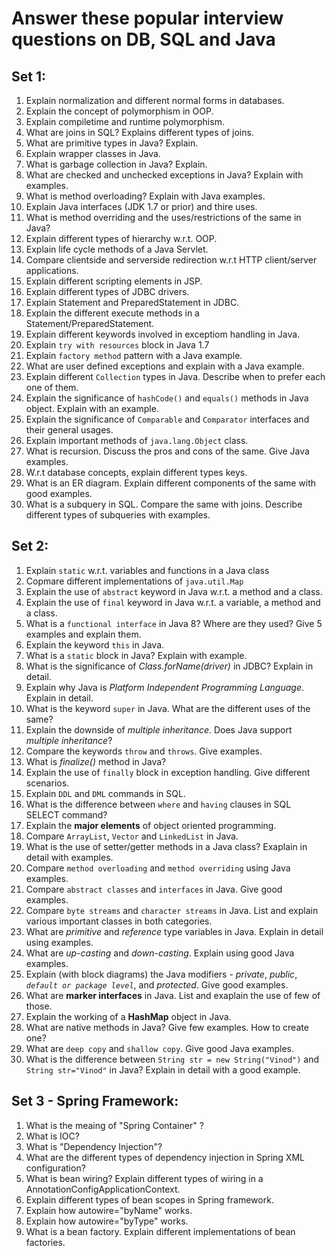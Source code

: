 # Answer these popular interview questions on DB, SQL and Java

## Set 1:

1. Explain normalization and different normal forms in databases.
1. Explain the concept of polymorphism in OOP.
1. Explain compiletime and runtime polymorphism.
1. What are joins in SQL? Explains different types of joins.
1. What are primitive types in Java? Explain.
1. Explain wrapper classes in Java.
1. What is garbage collection in Java? Explain.
1. What are checked and unchecked exceptions in Java? Explain with examples.
1. What is method overloading? Explain with Java examples.
1. Explain Java interfaces (JDK 1.7 or prior) and thire uses.
1. What is method overriding and the uses/restrictions of the same in Java?
1. Explain different types of hierarchy w.r.t. OOP.
1. Explain life cycle methods of a Java Servlet.
1. Compare clientside and serverside redirection w.r.t HTTP client/server applications.
1. Explain different scripting elements in JSP.
1. Explain different types of JDBC drivers.
1. Explain Statement and PreparedStatement in JDBC.
1. Explain the different execute methods in a Statement/PreparedStatement.
1. Explain different keywords involved in exceptiom handling in Java.
1. Explain `try with resources` block in Java 1.7
1. Explain `factory method` pattern with a Java example.
1. What are user defined exceptions and explain with a Java example.
1. Explain different `Collection` types in Java. Describe when to prefer each one of them.
1. Explain the significance of `hashCode()` and `equals()` methods in Java object. Explain with an example.
1. Explain the significance of `Comparable` and `Comparator` interfaces and their general usages.
1. Explain important methods of `java.lang.Object` class.
1. What is recursion. Discuss the pros and cons of the same. Give Java examples.
1. W.r.t database concepts, explain different types keys.
1. What is an ER diagram. Explain different components of the same with good examples.
1. What is a subquery in SQL. Compare the same with joins. Describe different types of subqueries with examples.

## Set 2:

1. Explain `static` w.r.t. variables and functions in a Java class
1. Copmare different implementations of `java.util.Map` 
1. Explain the use of `abstract` keyword in Java w.r.t. a method and a class.
1. Explain the use of `final` keyword in Java w.r.t. a variable, a method and a class.
1. What is a `functional interface` in Java 8? Where are they used? Give 5 examples and explain them.
1. Explain the keyword `this` in Java. 
1. What is a `static` block in Java? Explain with example.
1. What is the significance of *Class.forName(driver)* in JDBC? Explain in detail.
1. Explain why Java is *Platform Independent Programming Language*. Explain in detail.
1. What is the keyword `super` in Java. What are the different uses of the same?
1. Explain the downside of *multiple inheritance*. Does Java support *multiple inheritance*?
1. Compare the keywords `throw` and `throws`. Give examples.
1. What is *finalize()* method in Java?
1. Explain the use of `finally` block in exception handling. Give different scenarios.
1. Explain `DDL` and `DML` commands in SQL.
1. What is the difference between `where` and `having` clauses in SQL SELECT command?
1. Explain the **major elements** of object oriented programming.
1. Compare `ArrayList`, `Vector` and `LinkedList` in Java.
1. What is the use of setter/getter methods in a Java class? Exaplain in detail with examples.
1. Compare `method overloading` and `method overriding` using Java examples.
1. Compare `abstract classes` and `interfaces` in Java. Give good examples.
1. Compare `byte streams` and `character streams` in Java. List and explain various important classes in both categories. 
1. What are *primitive* and *reference* type variables in Java. Explain in detail using examples.
1. What are *up-casting* and *down-casting*. Explain using good Java examples.
1. Explain (with block diagrams) the Java modifiers - *private*, *public*, *`default or package level`*, and *protected*. Give good examples.
1. What are **marker interfaces** in Java. List and exaplain the use of few of those.
1. Explain the working of a **HashMap** object in Java.
1. What are native methods in Java? Give few examples. How to create one?
1. What are `deep copy` and `shallow copy`. Give good Java examples.
1. What is the difference between `String str = new String("Vinod")` and `String str="Vinod"` in Java? Explain in detail with a good example.


## Set 3 - Spring Framework: 

1. What is the meaing of "Spring Container" ?
1. What is IOC?
1. What is "Dependency Injection"?
1. What are the different types of dependency injection in Spring XML configuration?
1. What is bean wiring? Explain different types of wiring in a AnnotationConfigApplicationContext.
1. Explain different types of bean scopes in Spring framework.
1. Explain how autowire="byName" works.
1. Explain how autowire="byType" works.
1. What is a bean factory. Explain different implementations of bean factories.